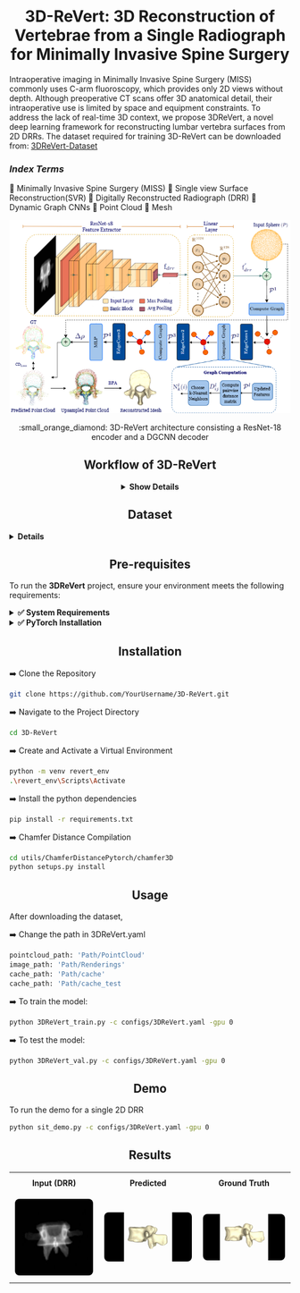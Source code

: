 <h1 align="center">3D-ReVert: 3D Reconstruction of Vertebrae from a Single Radiograph for Minimally Invasive Spine Surgery
</h1>

<p  align="center">  
 
Intraoperative imaging in Minimally Invasive Spine Surgery (MISS) commonly uses C-arm fluoroscopy, which provides only 2D views without depth. Although preoperative CT scans offer 3D anatomical detail, their intraoperative use is limited by space and equipment constraints. To address the lack of real-time 3D context, we propose 3DReVert, a novel deep learning framework for reconstructing lumbar vertebra surfaces from 2D DRRs. The dataset required for training 3D-ReVert can be downloaded from: [3DReVert-Dataset](https://drive.google.com/drive/folders/1YBzQlRE8mZOfmKDpoc9omabz6GCIIJbH?usp=sharing) 
<h3 > <i>Index Terms</i> </h3> 

  :diamond_shape_with_a_dot_inside: Minimally Invasive Spine Surgery (MISS)
  :diamond_shape_with_a_dot_inside: Single view Surface Reconstruction(SVR)
  :diamond_shape_with_a_dot_inside: Digitally Reconstructed Radiograph (DRR) 
  :diamond_shape_with_a_dot_inside: Dynamic Graph CNNs
  :diamond_shape_with_a_dot_inside: Point Cloud 
  :diamond_shape_with_a_dot_inside: Mesh

</div>
<p align="center">
  <img src="Media/methodology.png">
</p>
<div align = "center">
  :small_orange_diamond: 3D-ReVert architecture consisting a ResNet-18 encoder and a DGCNN decoder
 </p>

## Workflow of 3D-ReVert

<details>
<summary><b>Show Details</b></summary>

![Workflow](Media/inputtooutput.png)

*Sample input → output pair from the dataset.*

</details>
</div>
</details>
<h2 align="center">Dataset</h2>
<details>
 
<summary><b>Details</b></summary>

You can download the dataset from the following link:  
🔗 <a href="https://drive.google.com/drive/folders/1YBzQlRE8mZOfmKDpoc9omabz6GCIIJbH?usp=sharing" target="_blank">3DReVert-Dataset</a>  

We present an open-source dataset for SVR of lumbar vertebrae comprising 475 unique mesh–DRR pairs.  
For each mesh, DRRs are rendered from 24 diverse viewpoints, resulting in an augmented dataset of 11,400 mesh–DRR pairs.


**Sub-directory-based arrangement:**

```
DRR/
├── verse004_segment_20/
│  ├── rendering/
│    ├── 00.png
│    ├── 01.png
│    ├── 02.png
│    └── ...
├──verse005_segment_20/
│   ├── rendering/
│   │   ├── 00.png
│   │   ├── 01.png
│   │   ├── ...
│   │   └── 23.png
├── ...  
│   └── ...
Mesh/
├── verse004_segment_20.stl/..
├── verse005_segment_20.stl/..
├── ...
```
</details>

## <div align="center">Pre-requisites</div>


To run the **3DReVert** project, ensure your environment meets the following requirements:

<details>
<summary><strong>✅ System Requirements</strong></summary>
 
- GPU: **NVIDIA RTX 4090** or equivalent
- CUDA: **Version 11.8**
- Python: **Recommended 3.10+**
- PyTorch: **2.5.1**
- Visual Studio: **2019**
  
</details>

<details>
<summary><strong>✅ PyTorch Installation</strong></summary>

PyTorch is required and must be installed from source to match CUDA 11.8 and Torch 2.5.1:

```bash
conda install pytorch==2.5.1 torchvision==0.20.1 torchaudio==2.5.1  pytorch-cuda=11.8 -c pytorch -c nvidia
```

> **Note:** Ensure `torch`, `torchvision`, and `torchaudio` are installed *before* installing PyTorch.

---
</details>

## <div align="center">Installation</div>
:arrow_right: Clone the Repository  
```bash
git clone https://github.com/YourUsername/3D-ReVert.git
```
:arrow_right: Navigate to the Project Directory 
```bash
cd 3D-ReVert
```
:arrow_right: Create and Activate a Virtual Environment  
```bash
python -m venv revert_env
.\revert_env\Scripts\Activate
```
:arrow_right: Install the python dependencies
```bash
pip install -r requirements.txt
```
:arrow_right: Chamfer Distance Compilation
```bash
cd utils/ChamferDistancePytorch/chamfer3D
python setups.py install
```

## <div align="center">Usage</div>
After downloading the dataset,

:arrow_right: Change the path in 3DReVert.yaml
```bash
pointcloud_path: 'Path/PointCloud'
image_path: 'Path/Renderings'
cache_path: 'Path/cache'
cache_path: 'Path/cache_test
```
:arrow_right: To train the model:
```bash
python 3DReVert_train.py -c configs/3DReVert.yaml -gpu 0
```
:arrow_right: To test the model:
```bash
python 3DReVert_val.py -c configs/3DReVert.yaml -gpu 0
```

## <div align="center">Demo</div>

To run the demo for a single 2D DRR 

```bash
python sit_demo.py -c configs/3DReVert.yaml -gpu 0
```



<h2 align="center">Results</h2>

<table align="center">
  <tr>
    <th style="padding: 10px;">Input (DRR)</th>
    <th style="padding: 10px;">Predicted</th>
    <th style="padding: 10px;">Ground Truth</th>
  </tr>
  <tr>
    <td align="center" style="padding: 10px;">
      <img src="Media/drr_input.png" width="300" style="border-radius: 8px;">
    </td>
    <td align="center" style="padding: 10px;">
      <img src="Media/Pred.gif" width="300" style="border-radius: 8px;">
    </td>
    <td align="center" style="padding: 10px;">
      <img src="Media/gt_gif.gif" width="300" style="border-radius: 8px;">
    </td>
  </tr>
</table>
